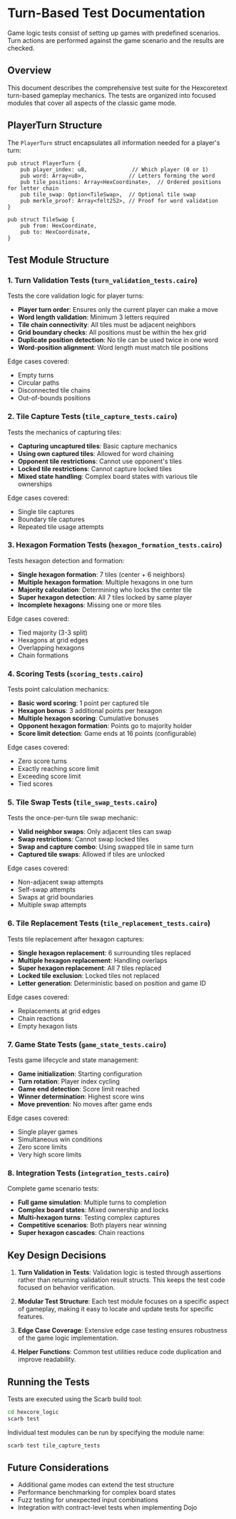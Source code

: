 # Turn-Based Test Documentation

Game logic tests consist of setting up games with predefined scenarios.
Turn actions are performed against the game scenario and the results are checked.

## Overview

This document describes the comprehensive test suite for the Hexcoretext turn-based gameplay mechanics. The tests are organized into focused modules that cover all aspects of the classic game mode.

## PlayerTurn Structure

The `PlayerTurn` struct encapsulates all information needed for a player's turn:

```cairo
pub struct PlayerTurn {
    pub player_index: u8,              // Which player (0 or 1)
    pub word: Array<u8>,              // Letters forming the word
    pub tile_positions: Array<HexCoordinate>,  // Ordered positions for letter chain
    pub tile_swap: Option<TileSwap>,  // Optional tile swap
    pub merkle_proof: Array<felt252>, // Proof for word validation
}

pub struct TileSwap {
    pub from: HexCoordinate,
    pub to: HexCoordinate,
}
```

## Test Module Structure

### 1. Turn Validation Tests (`turn_validation_tests.cairo`)

Tests the core validation logic for player turns:
- **Player turn order**: Ensures only the current player can make a move
- **Word length validation**: Minimum 3 letters required
- **Tile chain connectivity**: All tiles must be adjacent neighbors
- **Grid boundary checks**: All positions must be within the hex grid
- **Duplicate position detection**: No tile can be used twice in one word
- **Word-position alignment**: Word length must match tile positions

Edge cases covered:
- Empty turns
- Circular paths
- Disconnected tile chains
- Out-of-bounds positions

### 2. Tile Capture Tests (`tile_capture_tests.cairo`)

Tests the mechanics of capturing tiles:
- **Capturing uncaptured tiles**: Basic capture mechanics
- **Using own captured tiles**: Allowed for word chaining
- **Opponent tile restrictions**: Cannot use opponent's tiles
- **Locked tile restrictions**: Cannot capture locked tiles
- **Mixed state handling**: Complex board states with various tile ownerships

Edge cases covered:
- Single tile captures
- Boundary tile captures
- Repeated tile usage attempts

### 3. Hexagon Formation Tests (`hexagon_formation_tests.cairo`)

Tests hexagon detection and formation:
- **Single hexagon formation**: 7 tiles (center + 6 neighbors)
- **Multiple hexagon formation**: Multiple hexagons in one turn
- **Majority calculation**: Determining who locks the center tile
- **Super hexagon detection**: All 7 tiles locked by same player
- **Incomplete hexagons**: Missing one or more tiles

Edge cases covered:
- Tied majority (3-3 split)
- Hexagons at grid edges
- Overlapping hexagons
- Chain formations

### 4. Scoring Tests (`scoring_tests.cairo`)

Tests point calculation mechanics:
- **Basic word scoring**: 1 point per captured tile
- **Hexagon bonus**: 3 additional points per hexagon
- **Multiple hexagon scoring**: Cumulative bonuses
- **Opponent hexagon formation**: Points go to majority holder
- **Score limit detection**: Game ends at 16 points (configurable)

Edge cases covered:
- Zero score turns
- Exactly reaching score limit
- Exceeding score limit
- Tied scores

### 5. Tile Swap Tests (`tile_swap_tests.cairo`)

Tests the once-per-turn tile swap mechanic:
- **Valid neighbor swaps**: Only adjacent tiles can swap
- **Swap restrictions**: Cannot swap locked tiles
- **Swap and capture combo**: Using swapped tile in same turn
- **Captured tile swaps**: Allowed if tiles are unlocked

Edge cases covered:
- Non-adjacent swap attempts
- Self-swap attempts
- Swaps at grid boundaries
- Multiple swap attempts

### 6. Tile Replacement Tests (`tile_replacement_tests.cairo`)

Tests tile replacement after hexagon captures:
- **Single hexagon replacement**: 6 surrounding tiles replaced
- **Multiple hexagon replacement**: Handling overlaps
- **Super hexagon replacement**: All 7 tiles replaced
- **Locked tile exclusion**: Locked tiles not replaced
- **Letter generation**: Deterministic based on position and game ID

Edge cases covered:
- Replacements at grid edges
- Chain reactions
- Empty hexagon lists

### 7. Game State Tests (`game_state_tests.cairo`)

Tests game lifecycle and state management:
- **Game initialization**: Starting configuration
- **Turn rotation**: Player index cycling
- **Game end detection**: Score limit reached
- **Winner determination**: Highest score wins
- **Move prevention**: No moves after game ends

Edge cases covered:
- Single player games
- Simultaneous win conditions
- Zero score limits
- Very high score limits

### 8. Integration Tests (`integration_tests.cairo`)

Complete game scenario tests:
- **Full game simulation**: Multiple turns to completion
- **Complex board states**: Mixed ownership and locks
- **Multi-hexagon turns**: Testing complex captures
- **Competitive scenarios**: Both players near winning
- **Super hexagon cascades**: Chain reactions

## Key Design Decisions

1. **Turn Validation in Tests**: Validation logic is tested through assertions rather than returning validation result structs. This keeps the test code focused on behavior verification.

2. **Modular Test Structure**: Each test module focuses on a specific aspect of gameplay, making it easy to locate and update tests for specific features.

3. **Edge Case Coverage**: Extensive edge case testing ensures robustness of the game logic implementation.

4. **Helper Functions**: Common test utilities reduce code duplication and improve readability.

## Running the Tests

Tests are executed using the Scarb build tool:

```bash
cd hexcore_logic
scarb test
```

Individual test modules can be run by specifying the module name:

```bash
scarb test tile_capture_tests
```

## Future Considerations

- Additional game modes can extend the test structure
- Performance benchmarking for complex board states
- Fuzz testing for unexpected input combinations
- Integration with contract-level tests when implementing Dojo
